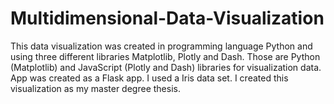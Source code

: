 # Multidimensional-Data-Visualization
This data visualization was created in programming language Python and using three different libraries Matplotlib, Plotly and Dash.
Those are Python (Matplotlib) and JavaScript (Plotly and Dash) libraries for visualization data. App was created as a Flask app. 
I used a Iris data set. I created this visualization as my master degree thesis. 
